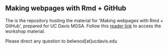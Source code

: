 ## Making webpages with Rmd + GitHub  

The is the repository hosting the material for 'Making webpages with Rmd + GitHub', prepared for UC Davis MGSA. Follow this [reader link](https://liza-wood.github.io/make_github_webpage/) to access the workshop material.  

Please direct any question to belwood[at]ucdavis.edu